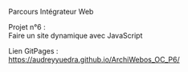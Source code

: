 Parcours Intégrateur Web

Projet n°6 :</br>
Faire un site dynamique avec JavaScript

Lien GitPages :</br>
https://audreyyuedra.github.io/ArchiWebos_OC_P6/
